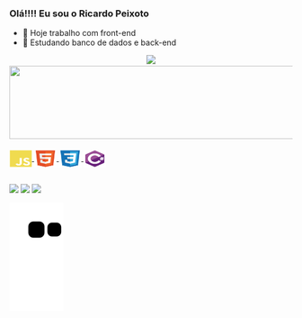### Olá!!!! Eu sou o Ricardo Peixoto



- 🔭 Hoje trabalho com front-end
- 🌱 Estudando banco de dados e back-end


<div align="center">
  <a href="https://github.com/Ricard0Ps">
  <img height="180em" src="https://github-readme-stats.vercel.app/api?username=Ricard0Ps&show_icons=true&theme=dark&include_all_commits=true&count_private=true"/>
  <img height="130em" width="550" src="https://github-readme-stats.vercel.app/api/top-langs/?username=Ricard0Ps&layout=compact&langs_count=7&theme=dark"/>
</div>

<div style="display: inline_block"><br>
  <img align="center" alt="Ricardo-Js" height="30" width="40" src="https://raw.githubusercontent.com/devicons/devicon/master/icons/javascript/javascript-plain.svg">
  <img align="center" alt="Ricardo-HTML" height="30" width="40" src="https://raw.githubusercontent.com/devicons/devicon/master/icons/html5/html5-original.svg">
  <img align="center" alt="Ricardo-CSS" height="30" width="40" src="https://raw.githubusercontent.com/devicons/devicon/master/icons/css3/css3-original.svg">
  <img align="center" alt="Ricardo-Csharp" height="30" width="40" src="https://raw.githubusercontent.com/devicons/devicon/master/icons/csharp/csharp-original.svg">
</div>

##

<div>
  <a href="https://www.instagram.com/_rcardo/" target="_blank"><img src="https://img.shields.io/badge/-Instagram-%23E4405F?style=for-the-badge&logo=instagram&logoColor=white" target="_blank"></a>
  <a href = "mailto:ricardooficial97@gmail.com"><img src="https://img.shields.io/badge/Gmail-D14836?style=for-the-badge&logo=gmail&logoColor=white" target="_blank"></a>
  <a href="https://www.linkedin.com/in/ricardo-peixoto-89647714a" target="_blank"><img src="https://img.shields.io/badge/-LinkedIn-%230077B5?style=for-the-badge&logo=linkedin&logoColor=white" target="_blank"></a> 
</div>


  ![Snake animation](https://github.com/Ricard0Ps/Ricard0Ps/blob/output/github-contribution-grid-snake.svg)
